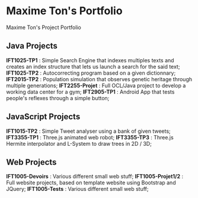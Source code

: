 # Maxime Ton's Portfolio
Maxime Ton's Project Portfolio

## Java Projects
__IFT1025-TP1__ : Simple Search Engine that indexes multiples texts and creates an index structure that lets us launch a search for the said text;
__IFT1025-TP2__ : Autocorrecting program based on a given dictionnary;
__IFT2015-TP2__ : Population simulation that observes genetic heritage through multiple generations;
__IFT2255-Projet__ : Full OCL/Java project to develop a working data center for a gym;
__IFT2905-TP1__ : Android App that tests people's reflexes through a simple button;

## JavaScript Projects
__IFT1015-TP2__ : Simple Tweet analyser using a bank of given tweets;
__IFT3355-TP1__ : Three.js animated web robot;
__IFT3355-TP3__ : Three.js Hermite interpolator and L-System to draw trees in 2D / 3D;

## Web Projects
__IFT1005-Devoirs__ : Various different small web stuff;
__IFT1005-Projet1/2__ : Full website projects, based on template website using Bootstrap and JQuery;
__IFT1005-Tests__ : Various different small web stuff;

